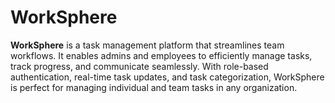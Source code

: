 # WorkSphere
**WorkSphere** is a task management platform that streamlines team workflows. It enables admins and employees to efficiently manage tasks, track progress, and communicate seamlessly. With role-based authentication, real-time task updates, and task categorization, WorkSphere is perfect for managing individual and team tasks in any organization.
